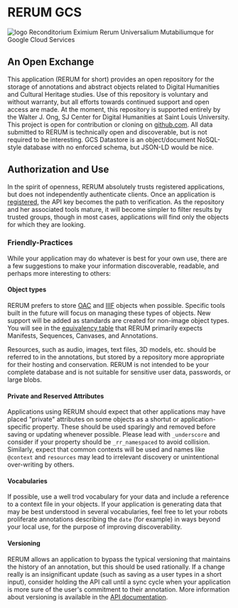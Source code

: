 # RERUM GCS

![logo](https://centerfordigitalhumanities.github.io/rerum-consortium/logo.png)
Reconditorium Eximium Rerum Universalium Mutabiliumque for
Google Cloud Services

## An Open Exchange

This application (RERUM for short) provides an open repository for the storage of
annotations and abstract objects related to Digital Humanities and
Cultural Heritage studies. Use of this repository is voluntary and
without warranty, but all efforts towards continued support and
open access are made. At the moment, this repository is supported
entirely by the Walter J. Ong, SJ Center for Digital Humanities at
Saint Louis University. This project is open for contribution or
cloning on
[github.com](https://github.com/CenterForDigitalHumanities/rerum-cloud).
All data submitted to RERUM is technically open and discoverable, but
is not required to be interesting. GCS Datastore is an object/document
NoSQL-style database with no enforced schema, but JSON-LD would be nice.

## Authorization and Use

In the spirit of openness, RERUM
absolutely trusts registered applications, but does not independently
authenticate clients. Once an application is [registered](#api), the
API key becomes the path to verification. As the repository and her
associated tools mature, it will become simpler to filter results by
trusted groups, though in most cases, applications will find only the
objects for which they are looking.

### Friendly-Practices

While your application may do whatever is best for your own use, there
are a few suggestions to make your information discoverable, readable,
and perhaps more interesting to others:

#### Object types

RERUM prefers to store [OAC](http://openannotation.org/) and
[IIIF](http://iiif.io/) objects when possible. Specific tools built in
the future will focus on managing these types of objects. New support
will be added as standards are created for non-image object types.
You will see in the [equivalency table](#et) that RERUM primarily expects
Manifests, Sequences, Canvases, and Annotations.

Resources, such as audio, images, text files, 3D models, etc. should be
referred to in the annotations, but stored by a repository more
appropriate for their hosting and conservation. RERUM is not intended
to be your complete database and is not suitable for sensitive user
data, passwords, or large blobs.

#### Private and Reserved Attributes

Applications using RERUM should expect that other applications may have
placed "private" attributes on some objects as a shortut or
application-specific property. These should be used sparingly and removed
before saving or updating whenever possible. Please lead with `_underscore`
and consider if your property should be `_rr_namespaced` to avoid collision.
Similarly, expect that common contexts will be used and names
like `@context` and `resources` may lead to irrelevant discovery or
unintentional over-writing by others.

#### Vocabularies

If possible, use a well trod vocabulary for your data and include a
reference to a context file in your objects. If your application is
generating data that may be best understood in several vocabularies,
feel free to let your robots proliferate annotations describing the
`date` (for example) in ways beyond your local use, for the purpose
of improving discoverability.

#### Versioning

RERUM allows an application to bypass the typical versioning that maintains
the history of an annotation, but this should be used rationally. If a
change really is an insignificant update (such as saving as a user types
in a short input), consider holding the API call until a sync cycle when
your application is more sure of the user's commitment to their annotation.
More information about versioning is available in the
[API documentation](#API).